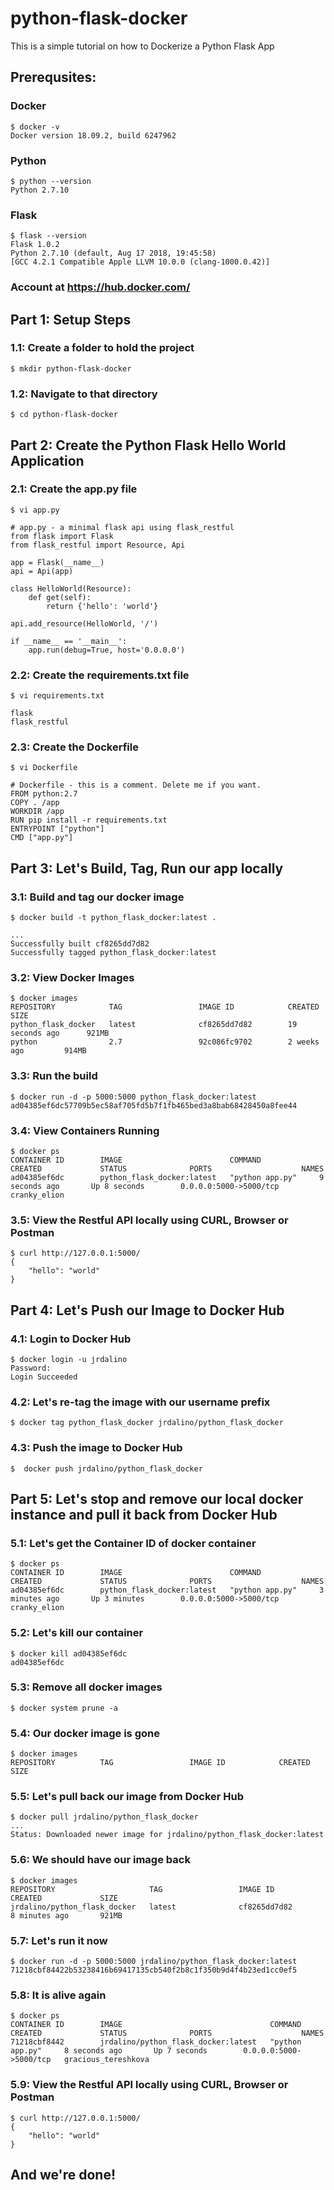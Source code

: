 # python-flask-docker
This is a simple tutorial on how to Dockerize a Python Flask App

## Prerequsites:
### Docker
```
$ docker -v
Docker version 18.09.2, build 6247962
```

### Python
```
$ python --version
Python 2.7.10
```

### Flask
```
$ flask --version
Flask 1.0.2
Python 2.7.10 (default, Aug 17 2018, 19:45:58) 
[GCC 4.2.1 Compatible Apple LLVM 10.0.0 (clang-1000.0.42)]
```

### Account at https://hub.docker.com/

## Part 1: Setup Steps
### 1.1: Create a folder to hold the project
```
$ mkdir python-flask-docker
```
### 1.2: Navigate to that directory
```
$ cd python-flask-docker
```
## Part 2: Create the Python Flask Hello World Application
### 2.1: Create the app.py file
```
$ vi app.py
```
```
# app.py - a minimal flask api using flask_restful
from flask import Flask
from flask_restful import Resource, Api

app = Flask(__name__)
api = Api(app)

class HelloWorld(Resource):
    def get(self):
        return {'hello': 'world'}

api.add_resource(HelloWorld, '/')

if __name__ == '__main__':
    app.run(debug=True, host='0.0.0.0')
```

### 2.2: Create the requirements.txt file
```
$ vi requirements.txt
```
```
flask
flask_restful
```

### 2.3: Create the Dockerfile
```
$ vi Dockerfile
```
```
# Dockerfile - this is a comment. Delete me if you want.
FROM python:2.7
COPY . /app
WORKDIR /app
RUN pip install -r requirements.txt
ENTRYPOINT ["python"]
CMD ["app.py"]
```

## Part 3: Let's Build, Tag, Run our app locally
### 3.1: Build and tag our docker image
```
$ docker build -t python_flask_docker:latest .
```
```
...
Successfully built cf8265dd7d82
Successfully tagged python_flask_docker:latest
```

### 3.2: View Docker Images
```
$ docker images
REPOSITORY            TAG                 IMAGE ID            CREATED             SIZE
python_flask_docker   latest              cf8265dd7d82        19 seconds ago      921MB
python                2.7                 92c086fc9702        2 weeks ago         914MB
```

### 3.3: Run the build
```
$ docker run -d -p 5000:5000 python_flask_docker:latest
ad04385ef6dc57709b5ec58af705fd5b7f1fb465bed3a8bab68428450a8fee44
```

### 3.4: View Containers Running
```
$ docker ps
CONTAINER ID        IMAGE                        COMMAND             CREATED             STATUS              PORTS                    NAMES
ad04385ef6dc        python_flask_docker:latest   "python app.py"     9 seconds ago       Up 8 seconds        0.0.0.0:5000->5000/tcp   cranky_elion
```

### 3.5: View the Restful API locally using CURL, Browser or Postman
```
$ curl http://127.0.0.1:5000/
{
    "hello": "world"
}
```

## Part 4: Let's Push our Image to Docker Hub
### 4.1: Login to Docker Hub
```
$ docker login -u jrdalino
Password:
Login Succeeded
```

### 4.2: Let's re-tag the image with our username prefix
```
$ docker tag python_flask_docker jrdalino/python_flask_docker
```

### 4.3: Push the image to Docker Hub
```
$  docker push jrdalino/python_flask_docker

```

## Part 5: Let's stop and remove our local docker instance and pull it back from Docker Hub
### 5.1: Let's get the Container ID of docker container
```
$ docker ps
CONTAINER ID        IMAGE                        COMMAND             CREATED             STATUS              PORTS                    NAMES
ad04385ef6dc        python_flask_docker:latest   "python app.py"     3 minutes ago       Up 3 minutes        0.0.0.0:5000->5000/tcp   cranky_elion
```

### 5.2: Let's kill our container
```
$ docker kill ad04385ef6dc
ad04385ef6dc
```

### 5.3: Remove all docker images
```
$ docker system prune -a
```

### 5.4: Our docker image is gone
```
$ docker images
REPOSITORY          TAG                 IMAGE ID            CREATED             SIZE
```

### 5.5: Let's pull back our image from Docker Hub
```
$ docker pull jrdalino/python_flask_docker
...
Status: Downloaded newer image for jrdalino/python_flask_docker:latest
```

### 5.6: We should have our image back
```
$ docker images
REPOSITORY                     TAG                 IMAGE ID            CREATED             SIZE
jrdalino/python_flask_docker   latest              cf8265dd7d82        8 minutes ago       921MB
```

### 5.7: Let's run it now
```
$ docker run -d -p 5000:5000 jrdalino/python_flask_docker:latest
71218cbf84422b53238416b69417135cb540f2b8c1f350b9d4f4b23ed1cc0ef5
```

### 5.8: It is alive again
```
$ docker ps
CONTAINER ID        IMAGE                                 COMMAND             CREATED             STATUS              PORTS                    NAMES
71218cbf8442        jrdalino/python_flask_docker:latest   "python app.py"     8 seconds ago       Up 7 seconds        0.0.0.0:5000->5000/tcp   gracious_tereshkova
```

### 5.9: View the Restful API locally using CURL, Browser or Postman
```
$ curl http://127.0.0.1:5000/
{
    "hello": "world"
}
```

## And we're done!
